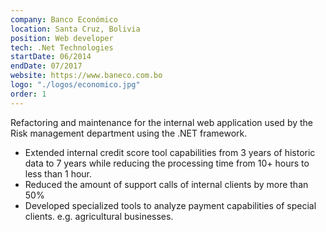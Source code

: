 ```yaml
---
company: Banco Económico
location: Santa Cruz, Bolivia
position: Web developer
tech: .Net Technologies
startDate: 06/2014
endDate: 07/2017
website: https://www.baneco.com.bo
logo: "./logos/economico.jpg"
order: 1
---
```

Refactoring and maintenance for the internal web application used by the Risk 
management department using the .NET framework.
- Extended internal credit score tool capabilities from 3 years of historic data
to 7 years while reducing the processing time from 10+ hours to less than 1 hour.
- Reduced the amount of support calls of internal clients by more than 50%
- Developed specialized tools to analyze payment capabilities of special clients. 
e.g. agricultural businesses.